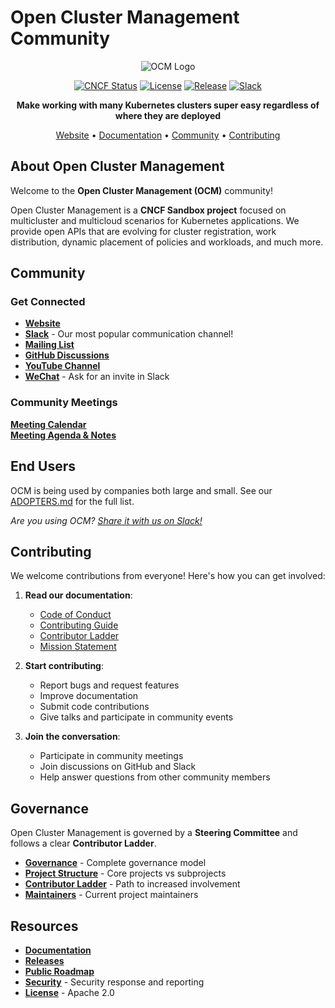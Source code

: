 # Open Cluster Management Community

<div align="center">

![OCM Logo](assets/ocm-logo.png)

[![CNCF Status](https://img.shields.io/badge/CNCF-Sandbox%20Project-blue)](https://www.cncf.io/projects/)
[![License](https://img.shields.io/badge/license-Apache%202.0-blue.svg)](LICENSE)
[![Release](https://img.shields.io/badge/release-v1.0.0-green.svg)](https://github.com/open-cluster-management-io/ocm/releases)
[![Slack](https://img.shields.io/badge/slack-%23open--cluster--mgmt-brightgreen.svg?logo=slack)](https://kubernetes.slack.com/channels/open-cluster-mgmt)

**Make working with many Kubernetes clusters super easy regardless of where they are deployed**

[Website](https://open-cluster-management.io) • [Documentation](https://open-cluster-management.io/getting-started/) • [Community](#community) • [Contributing](#contributing)

</div>

## About Open Cluster Management

Welcome to the **Open Cluster Management (OCM)** community!

Open Cluster Management is a **CNCF Sandbox project** focused on multicluster and multicloud scenarios for Kubernetes applications. We provide open APIs that are evolving for cluster registration, work distribution, dynamic placement of policies and workloads, and much more.

## Community

### Get Connected

- **[Website](https://open-cluster-management.io)**
- **[Slack](https://kubernetes.slack.com/channels/open-cluster-mgmt)** - Our most popular communication channel!
- **[Mailing List](https://groups.google.com/g/open-cluster-management)**
- **[GitHub Discussions](https://github.com/open-cluster-management-io/community/discussions)**
- **[YouTube Channel](https://www.youtube.com/c/OpenClusterManagement)**
- **[WeChat](COMMUNICATION.md#wechat)** - Ask for an invite in Slack

### Community Meetings

**[Meeting Calendar](https://calendar.google.com/calendar/u/0/embed?src=openclustermanagement@gmail.com)**  
**[Meeting Agenda & Notes](https://docs.google.com/document/d/1CPXPOEybBwFbJx9F03QytSzsFQImQxeEtm8UjhqYPNg)**

## End Users

OCM is being used by companies both large and small. See our [ADOPTERS.md](https://github.com/open-cluster-management-io/ocm/blob/main/ADOPTERS.md) for the full list.

*Are you using OCM? [Share it with us on Slack!](https://kubernetes.slack.com/channels/open-cluster-mgmt)*

## Contributing

We welcome contributions from everyone! Here's how you can get involved:

1. **Read our documentation**:
   - [Code of Conduct](CODE_OF_CONDUCT.md)
   - [Contributing Guide](CONTRIBUTING.md) 
   - [Contributor Ladder](CONTRIBUTOR_LADDER.md)
   - [Mission Statement](MISSION.md)

2. **Start contributing**:
   - Report bugs and request features
   - Improve documentation
   - Submit code contributions
   - Give talks and participate in community events

3. **Join the conversation**:
   - Participate in community meetings
   - Join discussions on GitHub and Slack
   - Help answer questions from other community members

## Governance

Open Cluster Management is governed by a **Steering Committee** and follows a clear **Contributor Ladder**. 

- **[Governance](GOVERNANCE.md)** - Complete governance model
- **[Project Structure](GOVERNANCE.md#project-structure)** - Core projects vs subprojects
- **[Contributor Ladder](CONTRIBUTOR_LADDER.md)** - Path to increased involvement
- **[Maintainers](MAINTAINERS.md)** - Current project maintainers

## Resources

- **[Documentation](https://open-cluster-management.io/getting-started/)**
- **[Releases](https://open-cluster-management.io/community/releases/)**
- **[Public Roadmap](https://github.com/open-cluster-management-io/community/projects/2)**
- **[Security](SECURITY.md)** - Security response and reporting
- **[License](LICENSE)** - Apache 2.0
